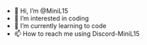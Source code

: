 - 👋 Hi, I’m @MiniL15
- 👀 I’m interested in coding
- 🌱 I’m currently learning to code
- 📫 How to reach me using Discord-MiniL15

<!---
MiniL15/MiniL15 is a ✨ special ✨ repository because its `README.md` (this file) appears on your GitHub profile.
You can click the Preview link to take a look at your changes.
--->
